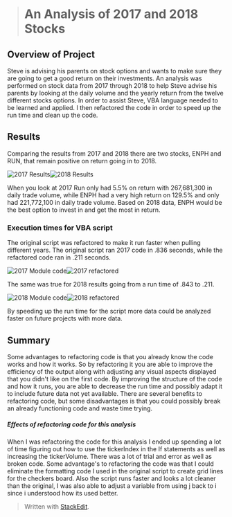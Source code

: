 
> # An Analysis of 2017 and 2018 Stocks
> 
## Overview of Project
Steve is advising his parents on stock options and wants to make sure they are going to get a good return on their investments. An analysis was performed on stock data from 2017 through 2018 to help Steve advise his parents by looking at the daily volume and the yearly return from the twelve different stocks options. In order to assist Steve, VBA language needed to be learned and applied. I then refactored the code in order to speed up the run time and clean up the code.

## Results
Comparing the results from 2017 and 2018 there are two stocks, ENPH and RUN, that remain positive on return going in to 2018.


![2017 Results](https://user-images.githubusercontent.com/83738699/124402381-9633af80-dcf5-11eb-8e69-850691073459.PNG)![2018 Results](https://user-images.githubusercontent.com/83738699/124402388-9fbd1780-dcf5-11eb-9a68-cc8c8ca6b217.PNG)

When you look at 2017 Run only had 5.5% on return with 267,681,300 in daily trade volume, while ENPH had a very high return on 129.5% and only had 221,772,100 in daily trade volume. Based on 2018 data, ENPH would be the best option to invest in and get the most in return.
### Execution times for VBA script
The original script was refactored to make it run faster when pulling different years. The original script ran 2017 code in .836 seconds, while the refactored code ran in .211 seconds.

![2017 Module code](https://user-images.githubusercontent.com/83738699/124402859-879ac780-dcf8-11eb-8477-9afd185c2da1.PNG)![2017 refactored](https://user-images.githubusercontent.com/83738699/124402883-9ed9b500-dcf8-11eb-8cdf-c1cc57abac7e.PNG)

The same was true for 2018 results going from a run time of .843 to .211.


![2018 Module code](https://user-images.githubusercontent.com/83738699/124402909-c6c91880-dcf8-11eb-8a34-cce6bb6baba4.PNG)![2018 refactored](https://user-images.githubusercontent.com/83738699/124402915-cd579000-dcf8-11eb-9692-c8640372f2b4.PNG)

By speeding up the run time for the script more data could be analyzed faster on future projects with more data.  
## Summary
Some advantages to refactoring code is that you already know the code works and how it works. So by refactoring it you are able to improve the efficiency of the output along with adjusting any visual aspects displayed that you didn't like on the first code. By improving the structure of the code and how it runs, you are able to decrease the run time and possibly adapt it to include future data not yet available. There are several benefits to refactoring code, but some disadvantages is that you could possibly break an already functioning code and waste time trying. 
##### Effects of refactoring code for this analysis
When I was refactoring the code for this analysis I ended up spending a lot of time figuring out how to use the tickerIndex in the If statements as well as increasing the tickerVolume. There was a lot of trial and error as well as broken code. Some advantage's to refactoring the code was that I could eliminate the formatting code I used in the original script to create grid lines for the checkers board. Also the script runs faster and looks a lot cleaner than the original, I was also able to adjust a variable from using j back to i since i understood how its used better.

> Written with [StackEdit](https://stackedit.io/).
